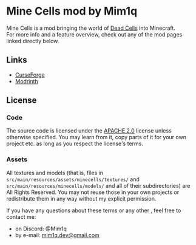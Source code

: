 # Mine Cells mod by Mim1q

Mine Cells is a mod bringing the world of [Dead Cells](https://dead-cells.com) into Minecraft.  
For more info and a feature overview, check out any of the mod pages linked directly below.

## Links

- [CurseForge](https://www.curseforge.com/minecraft/mc-mods/minecells)
- [Modrinth](https://modrinth.com/mod/minecells)

## License

### Code
The source code is licensed under the [APACHE 2.0](https://www.apache.org/licenses/LICENSE-2.0.html) license unless otherwise specified.  You may learn from it, copy parts of it for your own project etc. as long as you respect the license's terms.

### Assets
All textures and models (that is, files in `src/main/resources/assets/minecells/textures/` and `src/main/resources/minecells/models/` and all of their subdirectories) are All Rights Reserved. You may not reuse those in your own projects or redistribute them in any way without my explicit permission.

If you have any questions about these terms or any other , feel free to contact me:
- on Discord: @Mim1q
- by e-mail: [mim1q.dev@gmail.com](mailto:mim1q.dev@gmail.com)